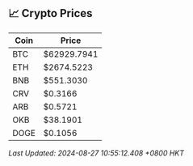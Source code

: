 ## 📈 Crypto Prices

| Coin | Price |
| ---- | ----- |
| BTC | $62929.7941 |
| ETH | $2674.5223 |
| BNB | $551.3030 |
| CRV | $0.3166 |
| ARB | $0.5721 |
| OKB | $38.1901 |
| DOGE | $0.1056 |

_Last Updated: 2024-08-27 10:55:12.408 +0800 HKT_